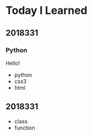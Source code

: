 # Today I Learned

## 2018331

### Python
Hello! 

- python
- css3
- html



## 2018331
* class
* function
